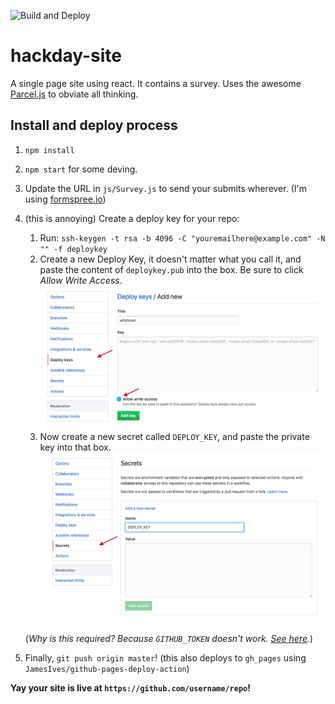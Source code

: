 ![Build and Deploy](https://github.com/colevscode/hackday/workflows/Build%20and%20Deploy/badge.svg)

# hackday-site
A single page site using react. It contains a survey. Uses the awesome [Parcel.js](https://parceljs.org/) to obviate all thinking.

## Install and deploy process

1. `npm install`
2. `npm start` for some deving.
3. Update the URL in `js/Survey.js` to send your submits wherever. (I'm using [formspree.io](https://formspree.io))
4. (this is annoying) Create a deploy key for your repo: 
    1. Run:
        ```ssh-keygen -t rsa -b 4096 -C "youremailhere@example.com" -N "" -f deploykey```
    2. Create a new Deploy Key, it doesn't matter what you call it, and paste the content of `deploykey.pub` into the box. Be sure to click *Allow Write Access*. 
        ![adding deploy key](docs/adddeploykey.png)    
    3. Now create a new secret called `DEPLOY_KEY`, and paste the private key into that box. 
        ![adding secret](docs/addsecret.png)    
        
    (*Why is this required? Because `GITHUB_TOKEN` doesn't work. [See here](https://github.community/t5/GitHub-Actions/Github-action-not-triggering-gh-pages-upon-push/m-p/31266).*)
    
4. Finally, `git push origin master`! (this also deploys to `gh_pages` using `JamesIves/github-pages-deploy-action`)


**Yay your site is live at `https://github.com/username/repo`!**
